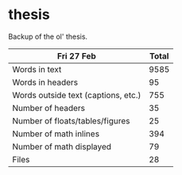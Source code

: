 thesis
======
Backup of the ol' thesis.

Fri 27 Feb | Total
---|---
Words in text| 9585
Words in headers| 95
Words outside text (captions, etc.)| 755
Number of headers| 35
Number of floats/tables/figures| 25
Number of math inlines| 394
Number of math displayed| 79
Files| 28

